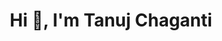 
<h1 align="center">Hi 👋, I'm Tanuj Chaganti</h1>

                                       


<!---
Tanujch03/Tanujch03 is a ✨ special ✨ repository because its `README.md` (this file) appears on your GitHub profile.
You can click the Preview link to take a look at your changes.
--->
